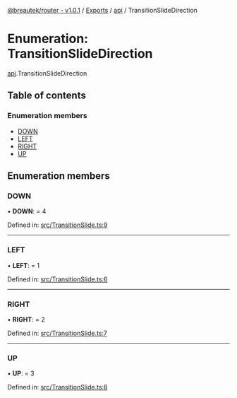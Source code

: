 [@breautek/router - v1.0.1](../README.md) / [Exports](../modules.md) / [api](../modules/api.md) / TransitionSlideDirection

# Enumeration: TransitionSlideDirection

[api](../modules/api.md).TransitionSlideDirection

## Table of contents

### Enumeration members

- [DOWN](api.transitionslidedirection.md#down)
- [LEFT](api.transitionslidedirection.md#left)
- [RIGHT](api.transitionslidedirection.md#right)
- [UP](api.transitionslidedirection.md#up)

## Enumeration members

### DOWN

• **DOWN**: = 4

Defined in: [src/TransitionSlide.ts:9](https://github.com/breautek/router/blob/06b4d2d/src/TransitionSlide.ts#L9)

___

### LEFT

• **LEFT**: = 1

Defined in: [src/TransitionSlide.ts:6](https://github.com/breautek/router/blob/06b4d2d/src/TransitionSlide.ts#L6)

___

### RIGHT

• **RIGHT**: = 2

Defined in: [src/TransitionSlide.ts:7](https://github.com/breautek/router/blob/06b4d2d/src/TransitionSlide.ts#L7)

___

### UP

• **UP**: = 3

Defined in: [src/TransitionSlide.ts:8](https://github.com/breautek/router/blob/06b4d2d/src/TransitionSlide.ts#L8)
